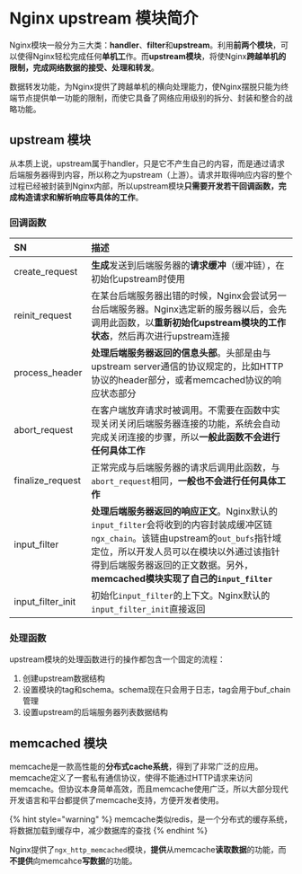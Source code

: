 # Nginx upstream 模块简介

Nginx模块一般分为三大类：**handler**、**filter**和**upstream**。利用**前两个模块**，可以使得Nginx轻松完成任何**单机工**作。而**upstream模块**，将使Nginx**跨越单机的限制，完成网络数据的接受、处理和转发**。

数据转发功能，为Nginx提供了跨越单机的横向处理能力，使Nginx摆脱只能为终端节点提供单一功能的限制，而使它具备了网络应用级别的拆分、封装和整合的战略功能。

## upstream 模块

从本质上说，upstream属于handler，只是它不产生自己的内容，而是通过请求后端服务器得到内容，所以称之为upstream（上游）。请求并取得响应内容的整个过程已经被封装到Nginx内部，所以upstream模块**只需要开发若干回调函数，完成构造请求和解析响应等具体的工作**。

### 回调函数

| SN | 描述 |
| :--- | :--- |
| create\_request | **生成**发送到后端服务器的**请求缓冲**（缓冲链），在初始化upstream时使用 |
| reinit\_request | 在某台后端服务器出错的时候，Nginx会尝试另一台后端服务器。Nginx选定新的服务器以后，会先调用此函数，以**重新初始化upstream模块的工作状态**，然后再次进行upstream连接 |
| process\_header | **处理后端服务器返回的信息头部**。头部是由与upstream server通信的协议规定的，比如HTTP协议的header部分，或者memcached协议的响应状态部分 |
| abort\_request | 在客户端放弃请求时被调用。不需要在函数中实现关闭关闭后端服务器连接的功能，系统会自动完成关闭连接的步骤，所以**一般此函数不会进行任何具体工作** |
| finalize\_request | 正常完成与后端服务器的请求后调用此函数，与`abort_request`相同，**一般也不会进行任何具体工作** |
| input\_filter | **处理后端服务器返回的响应正文**。Nginx默认的`input_filter`会将收到的内容封装成缓冲区链`ngx_chain`。该链由upstream的`out_bufs`指针域定位，所以开发人员可以在模块以外通过该指针得到后端服务器返回的正文数据。另外，**memcached模块实现了自己的`input_filter`** |
| input\_filter\_init | 初始化`input_filter`的上下文。Nginx默认的`input_filter_init`直接返回 |

### 处理函数

upstream模块的处理函数进行的操作都包含一个固定的流程：

1. 创建upstream数据结构
2. 设置模块的tag和schema。schema现在只会用于日志，tag会用于buf\_chain管理
3. 设置upstream的后端服务器列表数据结构

## memcached 模块

memcache是一款高性能的**分布式cache系统**，得到了非常广泛的应用。memcache定义了一套私有通信协议，使得不能通过HTTP请求来访问memcache。但协议本身简单高效，而且memcache使用广泛，所以大部分现代开发语言和平台都提供了memcache支持，方便开发者使用。

{% hint style="warning" %}
memcache类似redis，是一个分布式的缓存系统，将数据加载到缓存中，减少数据库的查找
{% endhint %}

Nginx提供了`ngx_http_memcached`模块，**提供**从memcache**读取数据**的功能，而**不提供**向memcahce**写数据**的功能。

